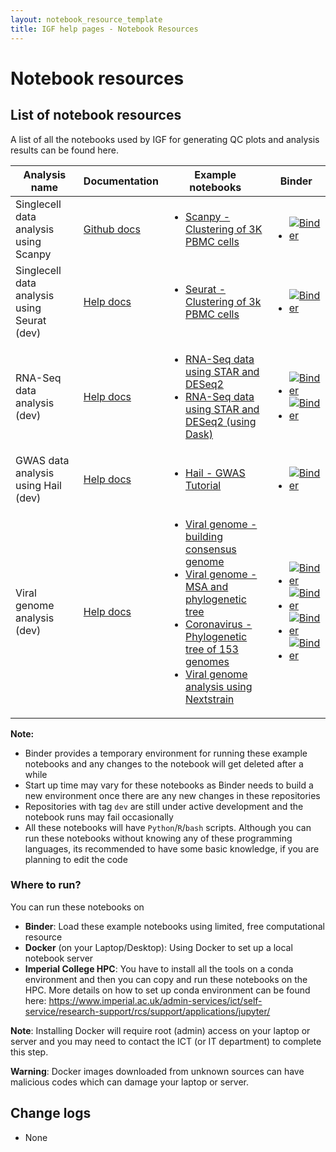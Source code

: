 ```yaml
---
layout: notebook_resource_template
title: IGF help pages - Notebook Resources
---
```


# Notebook resources

## List of notebook resources

A list of all the notebooks used by IGF for generating QC plots and analysis results can be found here.

<div class="table-responsive">
<table class="table table-hover">
  <thead class="table-light">
    <tr style="text-align: center;">
      <th scope="col">Analysis name</th>
      <th scope="col">Documentation</th>
      <th scope="col">Example notebooks</th>
      <th scope="col">Binder</th>
    </tr>
  </thead>
  <tbody>
    <tr>
      <td>Singlecell data analysis using Scanpy</td>
      <td><a href="https://github.com/imperial-genomics-facility/scanpy-notebook-image">Github docs</a></td>
      <td><ul><li><a href="https://nbviewer.jupyter.org/github/imperial-genomics-facility/scanpy-notebook-image/blob/master/examples/Clustering_3K_PBMCs_v0.0.2.ipynb">Scanpy - Clustering of 3K PBMC cells</a></li></ul></td>
      <td><ul><li><a href="https://mybinder.org/v2/gh/imperial-genomics-facility/scanpy-notebook-image/master?urlpath=lab%2Ftree%2Fexamples%2FClustering_3K_PBMCs_v0.0.2.ipynb"><img alt="Binder" src="https://mybinder.org/badge_logo.svg"></a></li></ul></td>
    </tr>
    <tr>
      <td>Singlecell data analysis using Seurat (dev)</td>
      <td><a href="https://seurat-notebook-image.readthedocs.io/en/latest/">Help docs</a></td>
      <td><ul><li><a href="https://nbviewer.jupyter.org/github/imperial-genomics-facility/seurat-notebook-image/blob/master/examples/seurat_pbmc_v0.0.1.ipynb">Seurat - Clustering of 3k PBMC cells</a></li></ul></td>
      <td><ul><li><a href="https://mybinder.org/v2/gh/imperial-genomics-facility/seurat-notebook-image/master?urlpath=lab%2Ftree%2Fexamples%2Fseurat_pbmc_v0.0.1.ipynb"><img alt="Binder" src="https://mybinder.org/badge_logo.svg"></a></li></ul></td>
    </tr>
    <tr>
      <td>RNA-Seq data analysis (dev)</td>
      <td><a href="https://rnaseq-notebook-image.readthedocs.io/en/latest/">Help docs</a></td>
      <td><ul><li><a href="https://nbviewer.jupyter.org/github/imperial-genomics-facility/rnaseq-notebook-image/blob/master/examples/rnaseq_example_1_v0.0.1.ipynb">RNA-Seq data using STAR and DESeq2</a></li><li><a href="https://nbviewer.jupyter.org/github/imperial-genomics-facility/rnaseq-notebook-image/blob/master/examples/rnaseq_example_dask_1_v0.0.1.ipynb">RNA-Seq data using STAR and DESeq2 (using Dask)</a></li></ul></td>
      <td><ul><li><a href="https://notebooks.gesis.org/binder/v2/gh/imperial-genomics-facility/rnaseq-notebook-image/master?urlpath=lab%2Ftree%2Fexamples%2Frnaseq_example_1_v0.0.1.ipynb"><img alt="Binder" src="https://mybinder.org/badge_logo.svg"></a></li><li><a href="https://notebooks.gesis.org/binder/v2/gh/imperial-genomics-facility/rnaseq-notebook-image/master?urlpath=lab%2Ftree%2Fexamples%2Frnaseq_example_dask_1_v0.0.1.ipynb"><img alt="Binder" src="https://mybinder.org/badge_logo.svg"></a></li></ul></td>
    </tr>
    <tr>
      <td>GWAS data analysis using Hail (dev)</td>
      <td><a href="https://hail-notebook-image.readthedocs.io/en/latest">Help docs</a></td>
      <td><ul><li><a href="https://nbviewer.jupyter.org/github/imperial-genomics-facility/hail-notebook-image/blob/master/examples/hail_GWAS_v0.0.1.ipynb">Hail - GWAS Tutorial</a></li></ul></td>
      <td><ul><li><a href="https://mybinder.org/v2/gh/imperial-genomics-facility/hail-notebook-image/master?urlpath=lab%2Ftree%2Fexamples%2Fhail_GWAS_v0.0.1.ipynb"><img alt="Binder" src="https://mybinder.org/badge_logo.svg"></a></li></ul></td>
    </tr>
    <tr>
      <td>Viral genome analysis (dev)</td>
      <td><a href="https://viral-genome-notebook-image.readthedocs.io/en/latest/">Help docs</a></td>
      <td><ul><li><a href="https://nbviewer.jupyter.org/github/imperial-genomics-facility/viral-genome-notebook-image/blob/master/examples/coronavirus_analysis_build_consensus_fasta.ipynb">Viral genome - building consensus genome</a></li><li><a href="https://nbviewer.jupyter.org/github/imperial-genomics-facility/viral-genome-notebook-image/blob/master/examples/coronavirus_analysis_multiple_sequence_alignment_and_tree_building.ipynb">Viral genome - MSA and phylogenetic tree</a></li><li><a href="https://nbviewer.jupyter.org/github/imperial-genomics-facility/viral-genome-notebook-image/blob/master/examples/coronavirus_analysis_Tree_building_for_153_Coronavirus_genomes.ipynb">Coronavirus - Phylogenetic tree of 153 genomes</a></li><li><a href="https://nbviewer.jupyter.org/github/imperial-genomics-facility/viral-genome-notebook-image/blob/master/examples/coronavirus_analysis_alignment_and_tree_building_using_Nextstrain.ipynb">Viral genome analysis using Nextstrain</a></li></ul></td>
      <td><ul><li><a href="https://mybinder.org/v2/gh/imperial-genomics-facility/viral-genome-notebook-image/master?urlpath=lab%2Ftree%2Fexamples%2Fcoronavirus_analysis_build_consensus_fasta.ipynb"><img alt="Binder" src="https://mybinder.org/badge_logo.svg"></a></li><li><a href="https://mybinder.org/v2/gh/imperial-genomics-facility/viral-genome-notebook-image/master?urlpath=lab%2Ftree%2Fexamples%2Fcoronavirus_analysis_multiple_sequence_alignment_and_tree_building.ipynb"><img alt="Binder" src="https://mybinder.org/badge_logo.svg"></a></li><li><a href="https://mybinder.org/v2/gh/imperial-genomics-facility/viral-genome-notebook-image/master?urlpath=lab%2Ftree%2Fexamples%2Fcoronavirus_analysis_Tree_building_for_153_Coronavirus_genomes.ipynb"><img alt="Binder" src="https://mybinder.org/badge_logo.svg"></a></li><li><a href="https://mybinder.org/v2/gh/imperial-genomics-facility/viral-genome-notebook-image/master?urlpath=lab%2Ftree%2Fexamples%2Fcoronavirus_analysis_alignment_and_tree_building_using_Nextstrain.ipynb"><img alt="Binder" src="https://mybinder.org/badge_logo.svg"></a></li></ul></td>
    </tr>
  </tbody>
</table>
</div>

__Note:__ 
* Binder provides a temporary environment for running these example notebooks and any changes to the notebook will get deleted after a while
* Start up time may vary for these notebooks as Binder needs to build a new environment once there are any new changes in these repositories
* Repositories with tag `dev` are still under active development and the notebook runs may fail occasionally 
* All these notebooks will have `Python`/`R`/`bash` scripts. Although you can run these notebooks without knowing any of these programming languages, its recommended to have some basic knowledge, if you are planning to edit the code

### Where to run?

You can run these notebooks on

* __Binder__: Load these example notebooks using limited, free computational resource
* __Docker__ (on your Laptop/Desktop): Using Docker to set up a local notebook server
* __Imperial College HPC__: You have to install all the tools on a conda environment and then you can copy and run these notebooks on the HPC. More details on how to set up conda environment can be found here: https://www.imperial.ac.uk/admin-services/ict/self-service/research-support/rcs/support/applications/jupyter/


__Note__: Installing Docker will require root (admin) access on your laptop or server and you may need to contact the ICT (or IT department) to complete this step.

__Warning__: Docker images downloaded from unknown sources can have malicious codes which can damage your laptop or server.

## Change logs
* None
